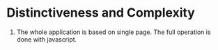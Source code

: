 # Distinctiveness and Complexity
1. The whole application is based on single page. The full operation is done with javascript. 